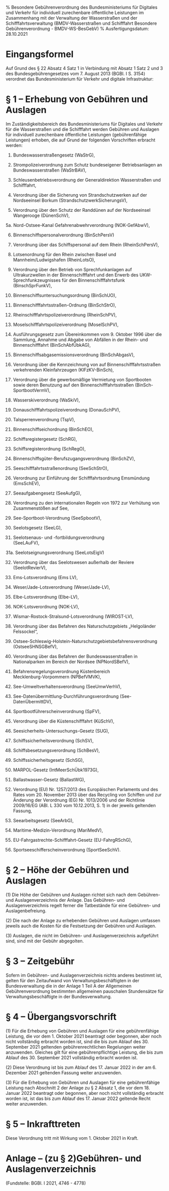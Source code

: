 % Besondere Gebührenverordnung des Bundesministeriums für Digitales und Verkehr für individuell zurechenbare öffentliche Leistungen im Zusammenhang mit der Verwaltung der Wasserstraßen und der Schifffahrtsverwaltung  (BMDV-Wasserstraßen und Schifffahrt Besondere Gebührenverordnung - BMDV-WS-BesGebV)
% Ausfertigungsdatum: 28.10.2021
 
# Eingangsformel

Auf Grund des § 22 Absatz 4 Satz 1 in Verbindung mit Absatz 1 Satz 2 und 3 des Bundesgebührengesetzes vom 7. August 2013 (BGBl. I S. 3154) verordnet das Bundesministerium für Verkehr und digitale Infrastruktur:

# § 1 – Erhebung von Gebühren und Auslagen

Im Zuständigkeitsbereich des Bundesministeriums für Digitales und Verkehr für die Wasserstraßen und die Schifffahrt werden Gebühren und Auslagen für individuell zurechenbare öffentliche Leistungen (gebührenfähige Leistungen) erhoben, die auf Grund der folgenden Vorschriften erbracht werden:

1. Bundeswasserstraßengesetz (WaStrG),

2. Strompolizeiverordnung zum Schutz bundeseigener Betriebsanlagen an Bundeswasserstraßen (WaStrBAV),

3. Schleusenbetriebsverordnung der Generaldirektion Wasserstraßen und Schifffahrt,

4. Verordnung über die Sicherung von Strandschutzwerken auf der Nordseeinsel Borkum (StrandschutzwerkSicherungsV),

5. Verordnung über den Schutz der Randdünen auf der Nordseeinsel Wangerooge (DünenSchV),

5a. Nord-Ostsee-Kanal Gefahrenabwehrverordnung (NOK-GefAbwV),

6. Binnenschiffspersonalverordnung (BinSchPersV)

7. Verordnung über das Schiffspersonal auf dem Rhein (RheinSchPersV),

8. Lotsenordnung für den Rhein zwischen Basel und Mannheim/Ludwigshafen (RheinLotsO),

9. Verordnung über den Betrieb von Sprechfunkanlagen auf Ultrakurzwellen in der Binnenschifffahrt und den Erwerb des UKW-Sprechfunkzeugnisses für den Binnenschifffahrtsfunk (BinschSprFunkV),

10. Binnenschiffsuntersuchungsordnung (BinSchUO),

11. Binnenschifffahrtsstraßen-Ordnung (BinSchStrO),

12. Rheinschifffahrtspolizeiverordnung (RheinSchPV),

13. Moselschifffahrtspolizeiverordnung (MoselSchPV),

14. Ausführungsgesetz zum Übereinkommen vom 9. Oktober 1996 über die Sammlung, Annahme und Abgabe von Abfällen in der Rhein- und Binnenschifffahrt (BinSchAbfÜbkAG),

15. Binnenschiffsabgasemissionsverordnung (BinSchAbgasV),

16. Verordnung über die Kennzeichnung von auf Binnenschifffahrtsstraßen verkehrenden Kleinfahrzeugen (KlFzKV-BinSch),

17. Verordnung über die gewerbsmäßige Vermietung von Sportbooten sowie deren Benutzung auf den Binnenschifffahrtsstraßen (BinSch-SportbootVermV),

18. Wasserskiverordnung (WaSkiV),

19. Donauschifffahrtspolizeiverordnung (DonauSchPV),

20. Talsperrenverordnung (TspV),

21. Binnenschiffseichordnung (BinSchEO),

22. Schiffsregistergesetz (SchRG),

23. Schiffsregisterordnung (SchRegO),

24. Binnenschiffsgüter-Berufszugangsverordnung (BinSchZV),

25. Seeschifffahrtsstraßenordnung (SeeSchStrO),

26. Verordnung zur Einführung der Schifffahrtsordnung Emsmündung (EmsSchEV),

27. Seeaufgabengesetz (SeeAufgG),

28. Verordnung zu den internationalen Regeln von 1972 zur Verhütung von Zusammenstößen auf See,

29. See-Sportboot-Verordnung (SeeSpbootV),

30. Seelotsgesetz (SeeLG),

31. Seelotsenaus- und -fortbildungsverordnung  
(SeeLAuFV),

31a. Seelotseignungsverordnung (SeeLotsEigV)

32. Verordnung über das Seelotswesen außerhalb der Reviere (SeelotRevierV),

33. Ems-Lotsverordnung (Ems LV),

34. Weser/Jade-Lotsverordnung (Weser/Jade-LV),

35. Elbe-Lotsverordnung (Elbe-LV),

36. NOK-Lotsverordnung (NOK-LV),

37. Wismar-Rostock-Stralsund-Lotsverordnung (WIROST-LV),

38. Verordnung über das Befahren des Naturschutzgebiets „Helgoländer Felssockel“,

39. Ostsee-Schleswig-Holstein-Naturschutzgebietsbefahrensverordnung (OstseeSHNSGBefV),

40. Verordnung über das Befahren der Bundeswasserstraßen in Nationalparken im Bereich der Nordsee (NPNordSBefV),

41. Befahrensregelungsverordnung Küstenbereich  
Mecklenburg-Vorpommern (NPBefVMVK),

42. See-Umweltverhaltensverordnung (SeeUmwVerhV),

43. See-Datenübermittlung-Durchführungsverordnung (See-DatenÜbermittDV),

44. Sportbootführerscheinverordnung (SpFV),

45. Verordnung über die Küstenschifffahrt (KüSchV),

46. Seesicherheits-Untersuchungs-Gesetz (SUG),

47. Schiffssicherheitsverordnung (SchSV),

48. Schiffsbesetzungsverordnung (SchBesV),

49. Schiffssicherheitsgesetz (SchSG),

50. MARPOL-Gesetz (IntMeerSchÜbk1973G),

51. Ballastwasser-Gesetz (BallastWG),

52. Verordnung (EU) Nr. 1257/2013 des Europäischen Parlaments und des Rates vom 20. November 2013 über das Recycling von Schiffen und zur Änderung der Verordnung (EG) Nr. 1013/2006 und der Richtlinie 2009/16/EG (ABl. L 330 vom 10.12.2013, S. 1) in der jeweils geltenden Fassung,

53. Seearbeitsgesetz (SeeArbG),

54. Maritime-Medizin-Verordnung (MariMedV),

55. EU-Fahrgastrechte-Schifffahrt-Gesetz (EU-FahrgRSchG),

56. Sportseeschifferscheinverordnung (SportSeeSchV).

# § 2 – Höhe der Gebühren und Auslagen

(1) Die Höhe der Gebühren und Auslagen richtet sich nach dem Gebühren- und Auslagenverzeichnis der Anlage. Das Gebühren- und Auslagenverzeichnis regelt ferner die Tatbestände für eine Gebühren- und Auslagenbefreiung.

(2) Die nach der Anlage zu erhebenden Gebühren und Auslagen umfassen jeweils auch die Kosten für die Festsetzung der Gebühren und Auslagen.

(3) Auslagen, die nicht im Gebühren- und Auslagenverzeichnis aufgeführt sind, sind mit der Gebühr abgegolten.

# § 3 – Zeitgebühr

Sofern im Gebühren- und Auslagenverzeichnis nichts anderes bestimmt ist, gelten für den Zeitaufwand von Verwaltungsbeschäftigten in der Bundesverwaltung die in der Anlage 1 Teil A der Allgemeinen Gebührenverordnung bestimmten allgemeinen pauschalen Stundensätze für Verwaltungsbeschäftigte in der Bundesverwaltung.

# § 4 – Übergangsvorschrift

(1) Für die Erhebung von Gebühren und Auslagen für eine gebührenfähige Leistung, die vor dem 1. Oktober 2021 beantragt oder begonnen, aber noch nicht vollständig erbracht worden ist, sind die bis zum Ablauf des 30. September 2021 geltenden gebührenrechtlichen Regelungen weiter anzuwenden. Gleiches gilt für eine gebührenpflichtige Leistung, die bis zum Ablauf des 30. September 2021 vollständig erbracht worden ist.

(2) Diese Verordnung ist bis zum Ablauf des 17. Januar 2022 in der am 6. Dezember 2021 geltenden Fassung weiter anzuwenden.

(3) Für die Erhebung von Gebühren und Auslagen für eine gebührenfähige Leistung nach Abschnitt 2 der Anlage zu § 2 Absatz 1, die vor dem 18. Januar 2022 beantragt oder begonnen, aber noch nicht vollständig erbracht worden ist, ist das bis zum Ablauf des 17. Januar 2022 geltende Recht weiter anzuwenden.

# § 5 – Inkrafttreten

Diese Verordnung tritt mit Wirkung vom 1. Oktober 2021 in Kraft.

# Anlage – (zu § 2)Gebühren- und Auslagenverzeichnis

(Fundstelle: BGBl. I 2021, 4746 - 4778)

 

 

 

 

 

 

1. Auslagen und Gebühren

a) Der Stundensatz für die Berechnung der in diesem Abschnitt bestimmten Zeitgebühren beträgt 73,51 Euro pro Stunde und je beteiligte Person. Abweichend gilt für die in Nummer 2132 des Gebühren- und Auslagenverzeichnisses in diesem Abschnitt bestimmte Zeitgebühr ein Stundensatz von 58,52 Euro für den mittleren Dienst sowie von 73,51 Euro für den gehobenen Dienst; der Stundensatz für die Berechnung der Zeitgebühr in den Nummern 208, 211, 212 und im Tabellenabschnitt 6 bestimmten Gebühren des Gebühren- und Auslagenverzeichnisses in diesem Abschnitt beträgt 58,52 Euro pro Stunde und je beteiligte Person. Auslagen für Dienstreisen und die auf die Vergütung entfallende Umsatzsteuer, sofern diese nicht nach § 19 Absatz 1 des Umsatzsteuergesetzes unerhoben bleibt, werden gesondert erhoben.

b) Für die Entschädigung oder die Vergütung nach § 26 Absatz 3 Satz 2 des Verwaltungsverfahrensgesetzes, die der Gebührenschuldner bei den Gebühren im Tabellenabschnitt 1 in diesem Abschnitt des Gebühren- und Auslagenverzeichnisses nach § 12 Absatz 1 Nummer 1 BGebG zu erstatten hat, gelten Personen, deren Hilfe sich die Behörde der Wasserstraßen- und Schifffahrtsverwaltung des Bundes bei der Vornahme von gebührenfähigen Leistungen bedient und die ihr nicht angehören, insbesondere Beisitzer eines Prüfungsausschusses, als Sachverständige. Die Vergütung, deren Höhe die nach dem Justizvergütungs- und -entschädigungsgesetz zulässige Vergütung nicht überschreiten darf, wird pauschaliert auf einen Stundensatz von 50 Euro festgesetzt. Auslagen für Dienstreisen und die auf die Vergütung entfallende Umsatzsteuer, sofern diese nicht nach § 19 Absatz 1 des Umsatzsteuergesetzes unerhoben bleibt, werden gesondert vergütet.

c) Wird eine gebührenfähige Leistung auf Antrag des Berechtigten nicht an dem dafür gewöhnlich vorgesehenen Ort oder dem dafür vorgesehenen Termin vorgenommen, so hat der Gebührenschuldner außer den Auslagen nach Buchstabe a auch die hierdurch entstehenden sonstigen Mehrkosten zu tragen. Zu diesen Mehrkosten gehört auch für jeden an der individuell zurechenbaren öffentlichen Leistung Beteiligten ein Zuschlag für die tatsächliche Fahrzeit der Hin- und Rückfahrt zwischen dem gewöhnlichen und dem tatsächlichen Ort der gebührenfähigen Leistung.

d) Prüfungsgebühren nach den Nummern 1012, 1013, 1014, 1015, 1017, 1022, 1023, 1024, 1032, 1033, 1034, 1042, 1043, 1044, 1045, 1052, 1053, 1054, 1055, 1056, 1057 und 1061 werden auch dann bis zur vollen Höhe erhoben, wenn der Prüfling aus Gründen, die er zu vertreten hat, am festgesetzten Prüfungstermin nicht erscheint. Ein Rücktritt von einer Prüfungsleistung ohne den Anfall von Gebühren ist bis zwei Wochen vor dem festgesetzten Prüfungstermin möglich.

2. Gebührenreduzierung aufgrund geringeren Aufwands

Die Gebühr bei der Nummer 4021 des Gebühren- und Auslagenverzeichnisses in diesem Abschnitt kann bei gleichzeitiger Untersuchung weiterer baugleicher Fahrzeuge je nach Umfang der Untersuchung für diese weiteren Fahrzeuge um 1/5 bis 4/5 reduziert werden.

3. Doppelte Gebühr

Erfordert die gebührenfähige Leistung ein Tätigwerden der Behörde außerhalb der Dienstzeit, so kann ein aufwandsentsprechender Aufschlag bis zur doppelten Höhe der Ausgangsgebühr erhoben werden.

4. Gebühren- und Auslagenerhebung bei von Amts wegen angeordneten Untersuchungen

Für eine von einer Behörde der Wasserstraßen- und Schifffahrtsverwaltung des Bundes von Amts wegen angeordnete Untersuchung eines Wasserfahrzeugs werden Gebühren und Auslagen nur erhoben, wenn nach Prüfung des Wasserfahrzeuges durch die Schiffsuntersuchungskommission die Anordnung gerechtfertigt ist. Für eine von Amts wegen angeordnete Nachprüfung der Angaben eines von einem Schiffseichamt der Bundesrepublik Deutschland ausgestellten Eichscheins werden Gebühren und Auslagen nur erhoben, wenn sich die Annahme bestätigt, dass die Angaben nicht mehr zutreffen.

5. Zuschlag bei Wartezeiten

Entstehen der Schiffsuntersuchungskommission Wartezeiten, weil ein Wasserfahrzeug nicht zur vereinbarten oder festgesetzten Zeit zur Untersuchung bereitsteht, kann dem Gebührenschuldner ein Zuschlag auferlegt werden. § 10 Absatz 4 der Allgemeinen Gebührenverordnung kommt zur Anwendung. Dies gilt für die Eichung von Binnenschiffen entsprechend.

 

 

 

 

Auslagen:  
Auslagen werden erhoben

1. – für die Ausstellung des Kanalsteurerausweises (Nummer 13 des Gebührenverzeichnisses) und

2. – für die Ausstellung des Seelotsanwärterausweises (Nummer 26 des Gebührenverzeichnisses)

 

 

 

 

Gebühren und Auslagen

1. Gebührenbemessung

a) Für die Berechnung der Gebühren nach Zeitaufwand wird ein Stundensatz von 119,70 Euro angewendet. Abweichend von Satz 1 werden für die Berechnung der Gebühren nach Zeitaufwand im Abschnitt III Bereich „A. Maritime Medizin“ die allgemeinen pauschalen Stundensätze für Verwaltungsbeschäftigte in der Bundesverwaltung nach Anlage 1 Teil A der Allgemeinen Gebührenverordnung vom 11. Februar 2015 (BGBl. I S. 130), die zuletzt durch Artikel 1 der Verordnung vom 11. Februar 2021 (BGBl. I S. 204) geändert worden ist, angewendet.

b) Hierbei umfasst die Dauer auch die Reisezeit, eine vom Gebührenschuldner verursachte Wartezeit sowie die Zeit für Vor- und Nachbereitung.

c) Bei der Berechnung von Fahrtkosten und Reisezeit wird der dem jeweiligen Ort der erbrachten individuell zurechenbaren öffentlichen Leistung nächstliegende Dienstsitz der Dienststelle Schiffssicherheit der BG Verkehr zugrunde gelegt, es sei denn, die Leistung wurde auf Antrag des Gebührenschuldners von einem Bediensteten erbracht, dessen Dienstort nicht der dem Leistungsort nächstliegende ist.

d) Wird die Gültigkeit eines Zeugnisses auf eine kürzere als die gesetzlich vorgesehene Dauer begrenzt, so wird die Gebühr für die Ausstellung des Zeugnisses anteilmäßig nach vollen Jahren erhoben.

2. Auslagen

Die in § 12 Absatz 1 Satz 1 Nummer 1 bis 5 BGebG genannten Kosten werden gesondert als Auslagen erhoben.

3. Befreiung von Gebühren und Auslagen

Soweit Kosten für ärztliche Untersuchungen zur Erteilung eines Seediensttauglichkeitszeugnisses oder Kosten der Untersuchungen für jugendliche Besatzungsmitglieder von der Berufsgenossenschaft oder vom Bund getragen werden, ist die zu untersuchende Person von der Entrichtung von Gebühren und Auslagen befreit.

 

 

 

 

 

 

 

1. Zuständige Stellen

Die Gebühren und Auslagen des Tabellenabschnitts 1 werden von den nach der Sportbootführerscheinverordnung beliehenen Verbänden Deutscher Motoryachtverband e. V. und Deutscher Segler Verband e. V. festgesetzt und eingezogen. Die Gebühren und Auslagen nach Tabellenabschnitt 2 werden von der Zentralen Verwaltungsstelle, die durch die Sportschifferscheinverordnung eingerichtet worden ist, nach Maßgabe der entsprechenden Durchführungsrichtlinien erhoben und eingezogen.

2. Auslagen und weitergehende Regelungen

a) Für Prüfungen an der Mittelmeer- und Atlantikküste außerhalb Deutschlands werden zusätzlich Reisekosten als Auslage je Bewerber erhoben.

b) Sind aus Gründen des Gesundheitsschutzes behördliche Hygiene- und Schutzmaßnahmen zu beachten, können die diesbezüglichen Mehraufwendungen in der tatsächlich entstandenen Höhe, jedoch lediglich bis maximal 9 Euro für die theoretische und bis maximal 10 Euro für die praktische Prüfung als Auslagen erhoben werden.

c) Sollte ein Befähigungsnachweis nicht zugestellt werden können und ein erneuter Zustellungsversuch notwendig werden, wird für die erneute Zustellung ein Zuschlag in Höhe von 14 Euro als Auslage erhoben.

d) Für eine Auslandszustellung der Befähigungsnachweise nach dem Tabellenabschnitt 1 durch die beliehenen Verbände wird ein Zuschlag in Höhe von 6 Euro als Auslage erhoben. Für Auslandszustellungen durch die Bundesdruckerei beläuft sich dieser Zuschlag auf 8,10 Euro. Für Auslandszustellungen nach dem Tabellenabschnitt 2 wird ein Zuschlag in Höhe von 1,60 Euro als Auslage erhoben.

3. Die Gebühr zur Zulassung zur Prüfung wird erneut erhoben, wenn der Bewerber den Prüfungsausschuss wechselt.

 

